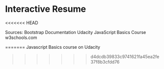 Interactive Resume
==================
<<<<<<< HEAD

Sources:
Bootstrap Documentation
Udacity JavaScript Basics Course
w3schools.com

=======
Javascript Basics course on Udacity
>>>>>>> d4dcdb39833c9741621fa45ea2fe37f8b3cfdd76
